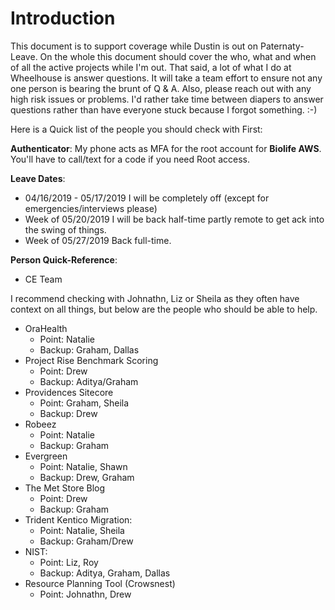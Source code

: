 # Introduction

This document is to support coverage while Dustin is out on Paternaty-Leave. On the whole this document should cover the who, what and when of all the active projects while I'm out. That said, a lot of what I do at Wheelhouse is answer questions. It will take a team effort to ensure not any one person is bearing the brunt of Q & A. Also, please reach out with any high risk issues or problems. I'd rather take time between diapers to answer questions rather than have everyone stuck because I forgot something. :-)

Here is a Quick list of the people you should check with First:

**Authenticator**: My phone acts as MFA for the root account for __Biolife AWS__. You'll have to call/text for a code if you need Root access.

**Leave Dates**: 
- 04/16/2019 - 05/17/2019 I will be completely off (except for emergencies/interviews please)
- Week of 05/20/2019 I will be back half-time partly remote to get ack into the swing of things.
- Week of 05/27/2019 Back full-time.

**Person Quick-Reference**:

- CE Team

I recommend checking with Johnathn, Liz or Sheila as they often have context on all things, but below are the people who should be able to help.

- OraHealth
    - Point: Natalie
    - Backup: Graham, Dallas
- Project Rise Benchmark Scoring
    - Point: Drew
    - Backup: Aditya/Graham
- Providences Sitecore
    - Point: Graham, Sheila
    - Backup: Drew
- Robeez
    - Point: Natalie
    - Backup: Graham
- Evergreen
    - Point: Natalie, Shawn
    - Backup: Drew, Graham
- The Met Store Blog
    - Point: Drew
    - Backup: Graham
- Trident Kentico Migration:
    - Point: Natalie, Sheila
    - Backup: Graham/Drew
- NIST:
    - Point: Liz, Roy
    - Backup: Aditya, Graham, Dallas
- Resource Planning Tool (Crowsnest)
    - Point: Johnathn, Drew